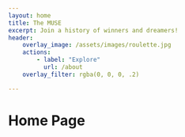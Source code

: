 ```yaml
---
layout: home
title: The MUSE
excerpt: Join a history of winners and dreamers! 
header:
    overlay_image: /assets/images/roulette.jpg
    actions: 
        - label: "Explore"
          url: /about 
    overlay_filter: rgba(0, 0, 0, .2)

---
```


# Home Page 